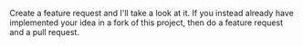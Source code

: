 Create a feature request and I'll take a look at it. 
If you instead already have implemented your idea in a fork of this project, then do a feature request and a pull request.
